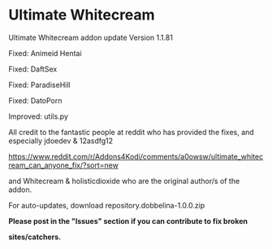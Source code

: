 # Ultimate Whitecream
Ultimate Whitecream addon update	Version 1.1.81

Fixed: Animeid Hentai

Fixed: DaftSex

Fixed: ParadiseHill

Fixed: DatoPorn

Improved: utils.py


All credit to the fantastic people at reddit who has provided the fixes, and especially jdoedev & 12asdfg12

https://www.reddit.com/r/Addons4Kodi/comments/a0owsw/ultimate_whitecream_can_anyone_fix/?sort=new

and Whitecream & holisticdioxide who are the original author/s of the addon.

For auto-updates, download repository.dobbelina-1.0.0.zip

**Please post in the "Issues" section if you can contribute to fix broken**

**sites/catchers.**
